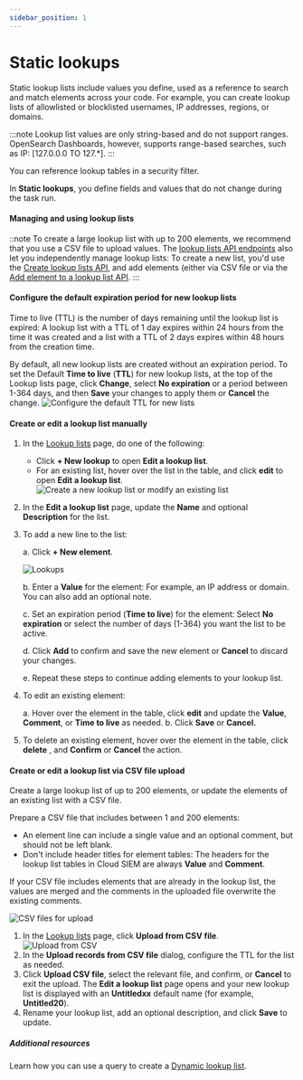 ```yaml
---
sidebar_position: 1
---
```


# Static lookups



Static lookup lists include values you define, used as a reference to search and match elements across your code. For example, you can create lookup lists of allowlisted or blocklisted usernames, IP addresses, regions, or domains.

:::note
Lookup list values are only string-based and do not support ranges. OpenSearch Dashboards, however, supports range-based searches, such as IP: [127.0.0.0 TO 127.*].
:::

You can reference lookup tables in a security filter. 

In **Static lookups**, you define fields and values that do not change during the task run.


#### Managing and using lookup lists 

::note
To create a large lookup list with up to 200 elements, we recommend that you use a CSV file to upload values. The [lookup lists API endpoints](https://docs.logz.io/api/#tag/Lookup-lists) also let you independently manage lookup lists: To create a new list, you'd use the [Create lookup lists API](https://docs.logz.io/api/#tag/Lookup-lists), and add elements (either via CSV file  or via the [Add element to a lookup list API](https://docs.logz.io/api/#operation/createLookupListElement).
:::


#### Configure the default expiration period for new lookup lists

Time to live (TTL) is the number of days remaining until the lookup list is expired: A lookup list with a TTL of 1 day expires within 24 hours from the time it was created and a list with a TTL of 2 days expires within 48 hours from the creation time.

By default, all new lookup lists are created without an expiration period. To set the Default **Time to live** (**TTL**) for new lookup lists, at the top of the Lookup lists page, click **Change**, select **No expiration** or a period between 1-364 days, and then **Save** your changes to apply them or **Cancel** the change. 
![Configure the default TTL for new lists](https://dytvr9ot2sszz.cloudfront.net/logz-docs/siem-lookups/set-default-ttl_2021.gif)


#### Create or edit a lookup list manually



1. In the [Lookup lists](https://app.logz.io/#/dashboard/security/rules/lookup) page, do one of the following: 
   * Click **+ New lookup** to open **Edit a lookup list**. 
   * For an existing list, hover over the list in the table, and click **edit** <i class="li li-pencil"></i> to open **Edit a lookup list**.   
   ![Create a new lookup list or modify an existing list](https://dytvr9ot2sszz.cloudfront.net/logz-docs/siem-lookups/create-edit-lookup_manual.png) 

1. In the **Edit a lookup list** page, update the **Name** and optional **Description** for the list.
  
1. To add a new line to the list: 

   a. Click **+ New element**. 
    
   ![Lookups](https://dytvr9ot2sszz.cloudfront.net/logz-docs/siem-lookups/add_element-lookup_list.gif)

   b.  Enter a **Value** for the element: For example, an IP address or domain. You can also add an optional note. 

   c.  Set an expiration period (**Time to live**) for the element: Select **No expiration** or select the number of days (1-364) you want the list to be active.

   d. Click **Add** to confirm and save the new element or **Cancel** to discard your changes.

   e. Repeat these steps to continue adding elements to your lookup list.

1. To edit an existing element: 

   a.  Hover over the element in the table, click **edit** <i class="li li-pencil"></i> and update the **Value**, **Comment**, or **Time to live** as needed. 
   b. Click **Save** or **Cancel.**

1. To delete an existing element, hover over the element in the table, click **delete** <i class="li li-trash"></i> , and **Confirm** or **Cancel** the action.    



#### Create or edit a lookup list via CSV file upload


Create a large lookup list of up to 200 elements, or update the elements of an existing list with a CSV file. 

Prepare a CSV file that includes between 1 and 200 elements:  

* An element line can include a single value and an optional comment, but should not be left blank. 
* Don't include header titles for element tables: The headers for the lookup list tables in Cloud SIEM are always **Value** and **Comment**.

If your CSV file includes elements that are already in the lookup list, the values are merged and the comments in the uploaded file overwrite the existing comments.

![CSV files for upload](https://dytvr9ot2sszz.cloudfront.net/logz-docs/siem-lookups/csv-for-upload.png)


1. In the [Lookup lists](https://app.logz.io/#/dashboard/security/rules/lookup) page, click **Upload from CSV file**. 
   ![Upload from CSV ](https://dytvr9ot2sszz.cloudfront.net/logz-docs/siem-lookups/newlookup-csv.png)
1. In the **Upload records from CSV file** dialog, configure the TTL for the list as needed.
1. Click **Upload CSV file**, select the relevant file, and confirm, or **Cancel** to exit the upload. 
   The **Edit a lookup list** page opens and your new lookup list is displayed with an **Untitledxx** default name (for example, **Untitled20**).
1. Rename your lookup list, add an optional description, and click **Save** to update.



##### Additional resources

Learn how you can use a query to create a [Dynamic lookup list](/user-guide/lookups/dynamic-lookup.html).
